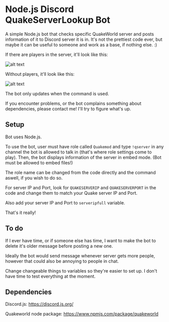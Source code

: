 # Node.js Discord QuakeServerLookup Bot
A simple Node.js bot that checks specific QuakeWorld server and posts information of it to Discord server it is in. It's not the prettiest code ever, but maybe it can be useful to someone and work as a base, if nothing else. :)

If there are players in the server, it'll look like this:

![alt text](https://i.imgur.com/L7KUK6i.png "Players in server")

Without players, it'll look like this:

![alt text](https://i.imgur.com/CqL6FDQ.png "No players in server")

The bot only updates when the command is used.

If you encounter problems, or the bot complains something about dependencies, please contact me! I'll try to figure what's up.

## Setup

Bot uses Node.js.

To use the bot, user must have role called `Quakemod` and type `!qserver` in any channel the bot is allowed to talk in (that's where role settings come to play). Then, the bot displays information of the server in embed mode. (Bot must be allowed to embed files!)

The role name can be changed from the code directly and the command aswell, if you wish to do so.

For server IP and Port, look for `QUAKESERVERIP` and `QUAKESERVERPORT` in the code and change them to match your Quake server IP and Port.

Also add your server IP and Port to `serveripfull` variable.

That's it really!

## To do

If I ever have time, or if someone else has time, I want to make the bot to delete it's older message before posting a new one. 

Ideally the bot would send message whenever server gets more people, however that could also be annoying to people in chat.

Change changeable things to variables so they're easier to set up. I don't have time to test everything at the moment.

## Dependencies

Discord.js: https://discord.js.org/

Quakeworld node package: https://www.npmjs.com/package/quakeworld



